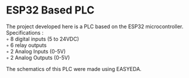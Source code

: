 # ESP32 Based PLC

The project developed here is a PLC based on the ESP32 microcontroller.<br/>
 Specifications :<br/>
◦ 8 digital inputs (5 to 24VDC)<br/>
◦ 6 relay outputs<br/>
◦ 2 Analog Inputs (0-5V)<br/>
◦ 2 Analog Outputs (0-5V)<br/>
 
The schematics of this PLC were made using EASYEDA.<br/>
